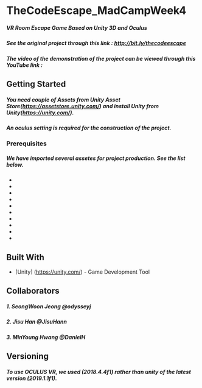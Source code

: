 # TheCodeEscape_MadCampWeek4
##### VR Room Escape Game Based on Unity 3D and Oculus
##### See the original project through this link : http://bit.ly/thecodeescape
##### The video of the demonstration of the project can be viewed through this YouTube link : 

## Getting Started
##### You need couple of Assets from Unity Asset Store(https://assetstore.unity.com/) and install Unity from Unity(https://unity.com/).
##### An oculus setting is required for the construction of the project.

### Prerequisites
##### We have imported several assetes for project production. See the list below.
- 
-
-
-
-
-
-
-
-
-

## Built With
* [Unity] (https://unity.com/) - Game Development Tool

## Collaborators
##### 1. SeongWoon Jeong @odysseyj
##### 2. Jisu Han @JisuHann
##### 3. MinYoung Hwang @DanielH

## Versioning
##### To use OCULUS VR, we used (2018.4.4f1) rather than unity of the latest version (2019.1.1f1).
